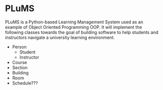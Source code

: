 # PLuMS

PLuMS is a Python-based Learning Management System used as an example of Object Oriented Programming OOP. It will implement the following classes towards the goal of building software to help students and instructors navigate a university learning environment.

* Person
  * Student
  * Instructor
* Course
* Section
* Building
* Room
* Schedule???
